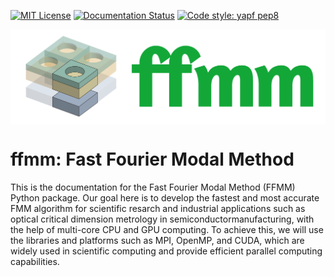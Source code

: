 <!-- [![pypi version](https://img.shields.io/pypi/v/manimgl?logo=pypi)](https://pypi.org/project/manimgl/)  -->
[![MIT License](https://img.shields.io/badge/license-MIT-blue.svg?style=flat)](http://choosealicense.com/licenses/mit/) [![Documentation Status](https://readthedocs.org/projects/ffmm/badge/?version=latest)](https://ffmm.readthedocs.io/en/latest/?badge=latest) [![Code style: yapf pep8](https://img.shields.io/badge/code_style-ruff-black)](https://github.com/astral-sh/ruff)

<img src="imgs/ffmm_logo.png" align="middle" title="logo" alt="logo">

# ffmm: Fast Fourier Modal Method
This is the documentation for the Fast Fourier Modal Method (FFMM) Python package. 
Our goal here is to develop the fastest and most accurate FMM algorithm for scientific resarch and industrial applications such as optical critical dimension metrology in semiconductormanufacturing, with the help of multi-core CPU and GPU computing. 
To achieve this, we will use the libraries and platforms such as MPI, OpenMP, and CUDA, which are widely used in scientific computing and provide efficient parallel computing capabilities.